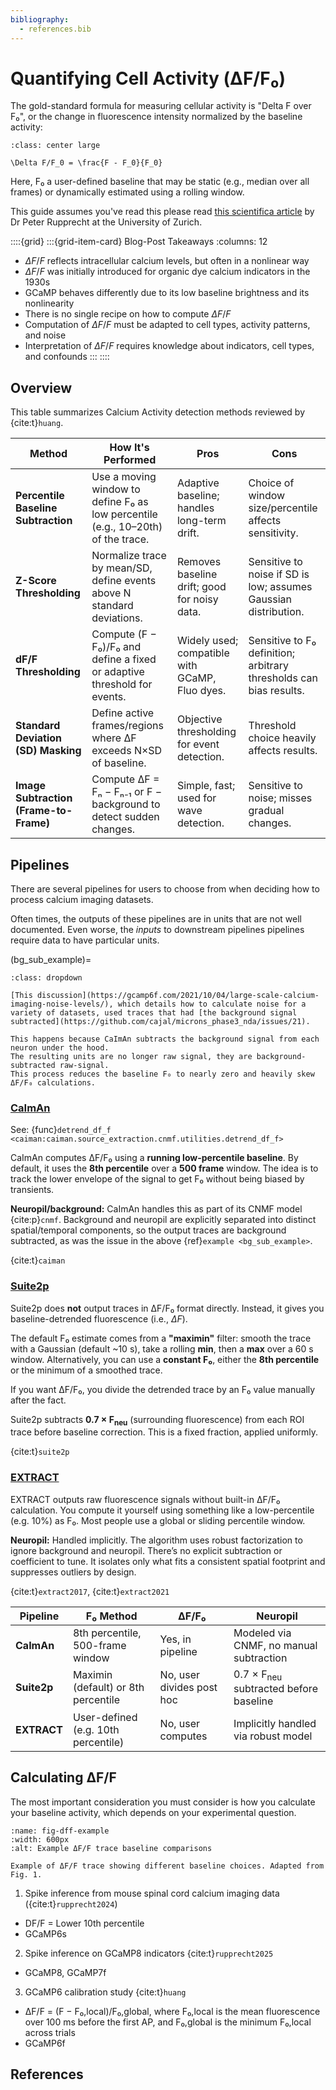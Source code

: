 ```yaml
---
bibliography:
  - references.bib
---
```


# Quantifying Cell Activity (ΔF/F₀)

The gold-standard formula for measuring cellular activity is "Delta F over F₀", or the change in fluorescence intensity normalized by the baseline activity:

```{math}
:class: center large

\Delta F/F_0 = \frac{F - F_0}{F_0}
```
Here, F₀ a user-defined baseline that may be static (e.g., median over all frames) or dynamically estimated using a rolling window.

This guide assumes you've read this please read [this scientifica article](https://www.scientifica.uk.com/learning-zone/how-to-compute-%CE%B4f-f-from-calcium-imaging-data) by Dr Peter Rupprecht at the University of Zurich.

::::{grid}
:::{grid-item-card} Blog-Post Takeaways
:columns: 12

- $\Delta F/F$ reflects intracellular calcium levels, but often in a nonlinear way  
- $\Delta F/F$ was initially introduced for organic dye calcium indicators in the 1930s  
- GCaMP behaves differently due to its low baseline brightness and its nonlinearity  
- There is no single recipe on how to compute $\Delta F/F$  
- Computation of $\Delta F/F$ must be adapted to cell types, activity patterns, and noise  
- Interpretation of $\Delta F/F$ requires knowledge about indicators, cell types, and confounds
:::
::::

## Overview

This table summarizes Calcium Activity detection methods reviewed by {cite:t}`huang`.

| **Method**                         | **How It's Performed**                                                                 | **Pros**                                                      | **Cons**                                                             |
|-----------------------------------|-----------------------------------------------------------------------------------------|----------------------------------------------------------------|------------------------------------------------------------------------|
| **Percentile Baseline Subtraction**| Use a moving window to define F₀ as low percentile (e.g., 10–20th) of the trace.       | Adaptive baseline; handles long-term drift.                    | Choice of window size/percentile affects sensitivity.                |
| **Z-Score Thresholding**          | Normalize trace by mean/SD, define events above N standard deviations.                | Removes baseline drift; good for noisy data.                   | Sensitive to noise if SD is low; assumes Gaussian distribution.      |
| **dF/F Thresholding**             | Compute (F − F₀)/F₀ and define a fixed or adaptive threshold for events.              | Widely used; compatible with GCaMP, Fluo dyes.                | Sensitive to F₀ definition; arbitrary thresholds can bias results.  |
| **Standard Deviation (SD) Masking**| Define active frames/regions where ΔF exceeds N×SD of baseline.                        | Objective thresholding for event detection.                    | Threshold choice heavily affects results.                            |
| **Image Subtraction (Frame-to-Frame)**| Compute ΔF = Fₙ − Fₙ₋₁ or F − background to detect sudden changes.                   | Simple, fast; used for wave detection.                         | Sensitive to noise; misses gradual changes.                          |

## Pipelines

There are several pipelines for users to choose from when deciding how to process calcium imaging datasets.

Often times, the outputs of these pipelines are in units that are not well documented. Even worse, the *inputs* to downstream pipelines pipelines
require data to have particular units.

(bg_sub_example)=
```{admonition} Example
:class: dropdown

[This discussion](https://gcamp6f.com/2021/10/04/large-scale-calcium-imaging-noise-levels/), which details how to calculate noise for a variety of datasets, used traces that had [the background signal subtracted](https://github.com/cajal/microns_phase3_nda/issues/21).

This happens because CaImAn subtracts the background signal from each neuron under the hood.
The resulting units are no longer raw signal, they are background-subtracted raw-signal.
This process reduces the baseline F₀ to nearly zero and heavily skew ΔF/F₀ calculations.
```

### [CaImAn](https://github.com/flatironinstitute/CaImAn)

See: {func}`detrend_df_f <caiman:caiman.source_extraction.cnmf.utilities.detrend_df_f>`

CaImAn computes ΔF/F₀ using a **running low-percentile baseline**.
By default, it uses the **8th percentile** over a **500 frame** window.
The idea is to track the lower envelope of the signal to get F₀ without being biased by transients.

**Neuropil/background:** CaImAn handles this as part of its CNMF model {cite:p}`cnmf`.
Background and neuropil are explicitly separated into distinct spatial/temporal components, so the output traces are background subtracted, 
as was the issue in the above {ref}`example <bg_sub_example>`.

{cite:t}`caiman`

### [Suite2p](https://github.com/MouseLand/suite2p/tree/main)

Suite2p does **not** output traces in ΔF/F₀ format directly.
Instead, it gives you baseline-detrended fluorescence (i.e., $\Delta F$).

The default F₀ estimate comes from a **"maximin"** filter: smooth the trace with a Gaussian (default \~10 s), take a rolling **min**, then a **max** over a 60 s window. Alternatively, you can use a **constant F₀**, either the **8th percentile** or the minimum of a smoothed trace.

If you want ΔF/F₀, you divide the detrended trace by an F₀ value manually after the fact.

Suite2p subtracts **0.7 × F<sub>neu</sub>** (surrounding fluorescence) from each ROI trace before baseline correction.
This is a fixed fraction, applied uniformly.

{cite:t}`suite2p`

### [EXTRACT](https://github.com/schnitzer-lab/EXTRACT-public?tab=readme-ov-file)

EXTRACT outputs raw fluorescence signals without built-in ΔF/F₀ calculation. You compute it yourself using something like a low-percentile (e.g. 10%) as F₀. Most people use a global or sliding percentile window.

**Neuropil:** Handled implicitly. The algorithm uses robust factorization to ignore background and neuropil. There’s no explicit subtraction or coefficient to tune. It isolates only what fits a consistent spatial footprint and suppresses outliers by design.

{cite:t}`extract2017`, {cite:t}`extract2021`

| **Pipeline** | **F₀ Method**                       | **ΔF/F₀**                 | **Neuropil**                            |
| ------------ | ----------------------------------- | ------------------------- | ------------------------------------------------ |
| **CaImAn**   | 8th percentile, 500-frame window    | Yes, in pipeline          | Modeled via CNMF, no manual subtraction          |
| **Suite2p**  | Maximin (default) or 8th percentile | No, user divides post hoc | 0.7 × F<sub>neu</sub> subtracted before baseline |
| **EXTRACT**  | User-defined (e.g. 10th percentile) | No, user computes         | Implicitly handled via robust model              |

## Calculating ΔF/F

The most important consideration you must consider is how you calculate your baseline activity, which depends on your experimental question.

```{figure} ./_images/dff_1.png
:name: fig-dff-example
:width: 600px
:alt: Example ΔF/F trace baseline comparisons

Example of ΔF/F trace showing different baseline choices. Adapted from Fig. 1.
```

1. Spike inference from mouse spinal cord calcium imaging data ({cite:t}`rupprecht2024`)
- DF/F = Lower 10th percentile  
- GCaMP6s

2. Spike inference on GCaMP8 indicators {cite:t}`rupprecht2025`  
- GCaMP8, GCaMP7f

3. GCaMP6 calibration study {cite:t}`huang`
- ΔF/F = (F − F₀,local)/F₀,global, where F₀,local is the mean fluorescence over 100 ms before the first AP, and F₀,global is the minimum F₀,local across trials  
- GCaMP6f

## References

```{bibliography}
```
